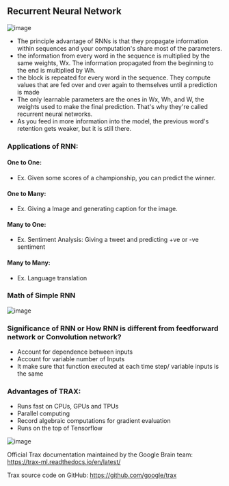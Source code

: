 ## Recurrent Neural Network

![image](https://user-images.githubusercontent.com/79006607/153572542-39cee877-f213-406d-87e2-ceeaa0f0a8cc.png)
- The principle advantage of RNNs is that they propagate information within sequences and your computation's share most of the parameters.
- the information from every word in the sequence is multiplied by the same weights, Wx. The information propagated from the beginning to the end is multiplied by Wh.
- the block is repeated for every word in the sequence. They compute values that are fed over and over again to themselves until a prediction is made
- The only learnable parameters are the ones in Wx, Wh, and W, the weights used to make the final prediction. That's why they're called recurrent neural networks. 
- As you feed in more information into the model, the previous word's retention gets weaker, but it is still there.


### Applications of RNN:
#### One to One: 
- Ex.  Given some scores of a championship, you can predict the winner. 

#### One to Many:
- Ex. Giving a Image and generating caption for the image.

#### Many to One:
- Ex. Sentiment Analysis: Giving a tweet and predicting +ve or -ve sentiment

#### Many to Many:
- Ex. Language translation


### Math of Simple RNN
![image](https://user-images.githubusercontent.com/79006607/153581458-ddcf92b6-aa55-48b1-9faf-11ce0e815397.png)



### Significance of RNN or How RNN is different from feedforward network or Convolution network?
- Account for dependence between inputs
- Account for variable number of Inputs
- It make sure that function executed at each time step/ variable inputs is the same


### Advantages of TRAX:
- Runs fast on CPUs, GPUs and TPUs
- Parallel computing
- Record algebraic computations for gradient evaluation
- Runs on the top of Tensorflow

![image](https://user-images.githubusercontent.com/79006607/153556623-a0734e5c-03a6-4bfa-863c-4010f54612c0.png)

Official Trax documentation maintained by the Google Brain team:
https://trax-ml.readthedocs.io/en/latest/

Trax source code on GitHub:
https://github.com/google/trax
